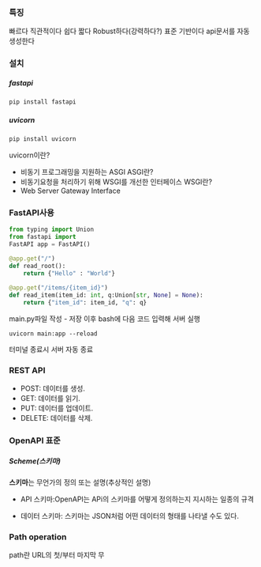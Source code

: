 ### 특징
빠르다
직관적이다
쉽다
짧다
Robust하다(강력하다?)
표준 기반이다
api문서를 자동 생성한다



### 설치
##### fastapi
```python
pip install fastapi
``` 

##### uvicorn
```python
pip install uvicorn
```
uvicorn이란?
- 비동기 프로그래밍을 지원하는 ASGI
ASGI란?
- 비동기요청을 처리하기 위해 WSGI를 개선한 인터페이스
WSGI란?
- Web Server Gateway Interface

### FastAPI사용
```python
from typing import Union 
from fastapi import 
FastAPI app = FastAPI() 

@app.get("/") 
def read_root(): 
	return {"Hello" : "World"} 
 
@app.get("/items/{item_id}") 
def read_item(item_id: int, q:Union[str, None] = None): 
	return {"item_id": item_id, "q": q}
```

main.py파일 작성 - 저장 이후 bash에 다음 코드 입력해 서버 실행
```
uvicorn main:app --reload
```
터미널 종료시 서버 자동 종료

### REST API
- POST: 데이터를 생성.
- GET: 데이터를 읽기.
- PUT: 데이터를 업데이트.
- DELETE: 데이터를 삭제.

### OpenAPI 표준
##### Scheme(스키마)

**스키마**는 무언가의 정의 또는 설명(추상적인 설명)


- API 스키마:OpenAPI는 APi의 스키마를 어떻게 정의하는지 지시하는 일종의 규격

- 데이터 스키마: 스키마는 JSON처럼 어떤 데이터의 형태를 나타낼 수도 있다.

### Path operation
path란 URL의 첫/부터 마지막 무

